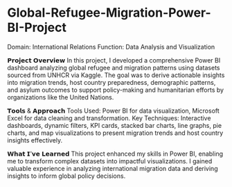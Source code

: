 # Global-Refugee-Migration-Power-BI-Project

Domain: International Relations
Function: Data Analysis and Visualization

𝗣𝗿𝗼𝗷𝗲𝗰𝘁 𝗢𝘃𝗲𝗿𝘃𝗶𝗲𝘄
In this project, I developed a comprehensive Power BI dashboard analyzing global refugee and migration patterns using datasets sourced from UNHCR via Kaggle. The goal was to derive actionable insights into migration trends, host country preparedness, demographic patterns, and asylum outcomes to support policy-making and humanitarian efforts by organizations like the United Nations.

𝗧𝗼𝗼𝗹𝘀 & 𝗔𝗽𝗽𝗿𝗼𝗮𝗰𝗵
Tools Used: Power BI for data visualization, Microsoft Excel for data cleaning and transformation.
Key Techniques: Interactive dashboards, dynamic filters, KPI cards, stacked bar charts, line graphs, pie charts, and map visualizations to present migration trends and host country insights effectively.

𝗪𝗵𝗮𝘁 𝗜'𝘃𝗲 𝗟𝗲𝗮𝗿𝗻𝗲𝗱
This project enhanced my skills in Power BI, enabling me to transform complex datasets into impactful visualizations. I gained valuable experience in analyzing international migration data and deriving insights to inform global policy decisions.
